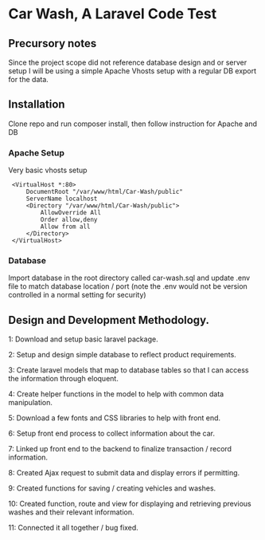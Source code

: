 # Car Wash, A Laravel Code Test
 
## Precursory notes

 Since the project scope did not reference database design and or server setup I will be using a simple Apache Vhosts setup with a regular DB export for the data.
 
## Installation
 
Clone repo and run composer install, then follow instruction for Apache and DB

### Apache Setup 
 
Very basic vhosts setup 
```
 <VirtualHost *:80>
     DocumentRoot "/var/www/html/Car-Wash/public"
     ServerName localhost
     <Directory "/var/www/html/Car-Wash/public">
         AllowOverride All
         Order allow,deny
         Allow from all
     </Directory>
 </VirtualHost>
```

### Database

Import database in the root directory called car-wash.sql and update .env file to match database location / port (note the .env would not be version controlled in a normal setting for security)

## Design and Development Methodology.

1: Download and setup basic laravel package.

2: Setup and design simple database to reflect product requirements.

3: Create laravel models that map to database tables so that I can access the information through eloquent.

4: Create helper functions in the model to help with common data manipulation. 

5: Download a few fonts and CSS libraries to help with front end.

6: Setup front end process to collect information about the car.

7: Linked up front end to the backend to finalize transaction / record information. 

8: Created Ajax request to submit data and display errors if permitting.

9: Created functions for saving / creating vehicles and washes.

10: Created function, route and view for displaying and retrieving previous washes and their relevant information.

11: Connected it all together / bug fixed.